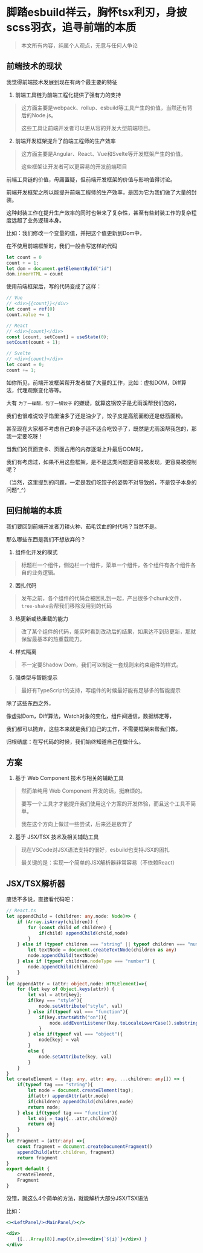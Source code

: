 # 脚踏esbuild祥云，胸怀tsx利刃，身披scss羽衣，追寻前端的本质

> 本文所有内容，纯属个人观点，无意与任何人争论

## 前端技术的现状

我觉得前端技术发展到现在有两个最主要的特征

1. 前端工具链为前端工程化提供了强有力的支持

> 这方面主要是webpack、rollup、esbuild等工具产生的价值，当然还有背后的Node.js。
> 
> 这些工具让前端开发者可以更从容的开发大型前端项目。

2. 前端开发框架提升了前端工程师的生产效率

> 这方面主要是Angular、React、Vue和Svelte等开发框架产生的价值。
> 
> 这些框架让开发者可以更容易的开发前端项目

前端工具链的价值，毋庸置疑，但前端开发框架的价值与影响值得讨论。

前端开发框架之所以能提升前端工程师的生产效率，是因为它为我们做了大量的封装。

这种封装工作在提升生产效率的同时也带来了复杂性，甚至有些封装工作的复杂程度远超了业务逻辑本身。

比如：我们修改一个变量的值，并把这个值更新到Dom中，

在不使用前端框架时，我们一般会写这样的代码
```js
let count = 0
count + = 1;
let dom = document.getElementById("id")
dom.innerHTML = count
```
使用前端框架后，写的代码变成了这样：
```js
// Vue
// <div>{{count}}</div>
let count = ref(0)
count.value += 1
```
```js
// React
// <div>{count}</div>
const [count, setCount] = useState(0);
setCount(count + 1);
```
```js
// Svelte
// <div>{count}</div>
let count = 0;
count += 1;
```
如你所见，前端开发框架帮开发者做了大量的工作，比如：虚拟DOM，Diff算法，代理观察变化等等。

大有 `为了一碟醋，包了一锅饺子` 的嫌疑，就算这锅饺子是尤雨溪帮我们包的，

我们也很难说饺子馅里油多了还是油少了，饺子皮是高筋面粉还是低筋面粉。

甚至现在大家都不考虑自己的身子适不适合吃饺子了，既然是尤雨溪帮我包的，那我一定要吃呀！

当我们的页面变卡、页面占用的内存逐渐上升最后OOM时，

我们有考虑过，如果不用这些框架，是不是这类问题更容易被发现，更容易被控制呢？

（当然，这里提到的问题，一定是我们吃饺子的姿势不对导致的，不是饺子本身的问题^_^）

## 回归前端的本质

我们要回到前端开发者刀耕火种、茹毛饮血的时代吗？当然不是。

那么哪些东西是我们不想放弃的？

1. 组件化开发的模式

> 标题栏一个组件，侧边栏一个组件，菜单一个组件，各个组件有各个组件各自的业务逻辑。

2. 困扎代码

> 发布之前，各个组件的代码会被困扎到一起，产出很多个chunk文件，`tree-shake`会帮我们移除没用到的代码

3. 热更新或热重载的能力

> 改了某个组件的代码，能实时看到改动后的结果，如果达不到热更新，那就保留最基本的热重载能力。

4. 样式隔离

> 不一定要Shadow Dom，我们可以制定一套规则来约束组件的样式。

5. 强类型与智能提示
   
> 最好有TypeScript的支持，写组件的时候最好能有足够多的智能提示

除了这些东西之外，

像虚拟Dom，Diff算法，Watch对象的变化，组件间通信，数据绑定等，

我们都可以抛弃，这些本来就是我们自己的工作，不需要框架来帮我们做。

归根结底：在写代码的时候，我们始终知道自己在做什么。

## 方案

1. 基于 Web Component 技术与相关的辅助工具

> 然而单纯用 Web Component 开发的话，挺麻烦的。
> 
> 要写一个工具才才能提升我们使用这个方案的开发体验，而且这个工具不简单。
>
> 我在这个方向上做过一些尝试，后来还是放弃了

2. 基于 JSX/TSX 技术及相关辅助工具

> 现在VSCode对JSX语法支持的很好，esbuild也支持JSX的困扎
>
> 最关键的是：实现一个简单的JSX解析器非常容易（不依赖React）

## JSX/TSX解析器

废话不多说，直接看代码吧：

```ts
// React.ts
let appendChild = (children: any,node: Node)=> {
    if (Array.isArray(children)) {
        for (const child of children) {
            if(child) appendChild(child,node)
        }
    } else if (typeof children === "string" || typeof children === "number") {
        let textNode = document.createTextNode(children as any)
        node.appendChild(textNode)
    } else if (typeof children.nodeType === "number") {
        node.appendChild(children)
    }
}
let appendAttr = (attr: object,node: HTMLElement)=>{
    for (let key of Object.keys(attr)) {
        let val = attr[key];
        if(key === "style"){
            node.setAttribute("style", val)
        } else if(typeof val === "function"){
            if(key.startsWith("on")){
                node.addEventListener(key.toLocaleLowerCase().substring(2), val)
            }
        } else if(typeof val === "object"){
            node[key] = val
        }        
        else {
            node.setAttribute(key, val)
        }
    }
}
let createElement = (tag: any, attr: any, ...children: any[]) => {
    if(typeof tag === "string"){
        let node = document.createElement(tag);
        if(attr) appendAttr(attr,node)
        if(children) appendChild(children,node)
        return node;
    } else if(typeof tag === "function"){
        let obj = tag({...attr,children})
        return obj
    }   
}
let Fragment = (attr:any) =>{
    const fragment = document.createDocumentFragment()
    appendChild(attr.children, fragment)
    return fragment
}
export default {
    createElement,
    Fragment
}
```

没错，就这么4个简单的方法，就能解析大部分JSX/TSX语法

比如：

```jsx
<><LeftPanel/><MainPanel/></>

<div>
    {[...Array(8)].map((v,i)=><div>{`${i}`}</div>) }
</div>
```

